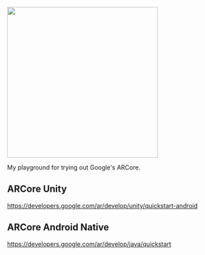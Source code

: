 <p align="left">
  <img src="https://4.bp.blogspot.com/-tif21DgaQSU/WpBboy0WvbI/AAAAAAAAGKY/YTj-yC98Lwwdw19ZGTw_5TT8hRHjFB_vwCLcBGAs/s640/logo_ARCore_lockup_Horizontal.max-1000x1000.png" width="350"/>
</p>

My playground for trying out Google's ARCore.

## ARCore Unity
https://developers.google.com/ar/develop/unity/quickstart-android

## ARCore Android Native
https://developers.google.com/ar/develop/java/quickstart
